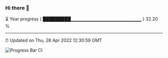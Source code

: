 ### Hi there 👋

⏳ Year progress { █████████▁▁▁▁▁▁▁▁▁▁▁▁▁▁▁▁▁▁▁▁▁ } 32.20 %

---

⏰ Updated on Thu, 28 Apr 2022 12:30:59 GMT

![Progress Bar CI](https://github.com/liununu/liununu/workflows/Progress%20Bar%20CI/badge.svg)
